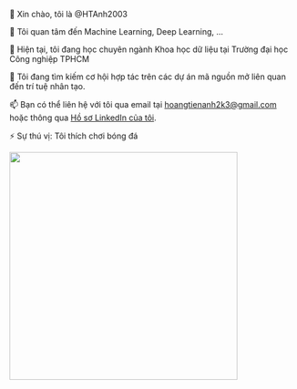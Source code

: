 👋 Xin chào, tôi là @HTAnh2003

👀 Tôi quan tâm đến Machine Learning, Deep Learning, ...

🌱 Hiện tại, tôi đang học chuyên ngành Khoa học dữ liệu tại Trường đại học Công nghiệp TPHCM

💞️ Tôi đang tìm kiếm cơ hội hợp tác trên các dự án mã nguồn mở liên quan đến trí tuệ nhân tạo.

📫 Bạn có thể liên hệ với tôi qua email tại [hoangtienanh2k3@gmail.com](mailto:hoangtienanh2k3@gmail.com) hoặc thông qua [Hồ sơ LinkedIn của tôi](https://www.linkedin.com/in/hoang-tien-anh/).

⚡ Sự thú vị: Tôi thích chơi bóng đá

<img src="https://github.com/HTAnh2003/HTAnh2003/assets/129145008/c6f52684-df97-44f1-a461-8b303cca85f1" width="400" />
